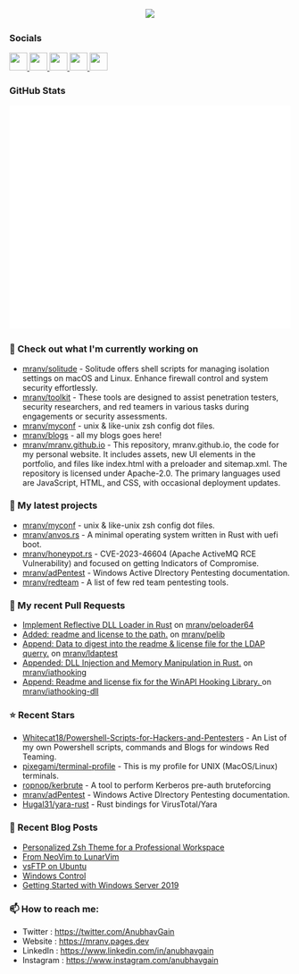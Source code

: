 <p align="center"><img src="https://raw.githubusercontent.com/mranv/mranv/main/anubhavgain.png" /></p>



### Socials

<p align="left"> <a href="https://www.github.com/mranv" target="_blank" rel="noreferrer"> <picture> <source media="(prefers-color-scheme: dark)" srcset="https://raw.githubusercontent.com/danielcranney/readme-generator/main/public/icons/socials/github-dark.svg" /> <source media="(prefers-color-scheme: light)" srcset="https://raw.githubusercontent.com/danielcranney/readme-generator/main/public/icons/socials/github.svg" /> <img src="https://raw.githubusercontent.com/danielcranney/readme-generator/main/public/icons/socials/github.svg" width="32" height="32" /> </picture> </a> <a href="http://www.instagram.com/anubhavgain" target="_blank" rel="noreferrer"> <picture> <source media="(prefers-color-scheme: dark)" srcset="https://raw.githubusercontent.com/danielcranney/readme-generator/main/public/icons/socials/instagram-dark.svg" /> <source media="(prefers-color-scheme: light)" srcset="https://raw.githubusercontent.com/danielcranney/readme-generator/main/public/icons/socials/instagram.svg" /> <img src="https://raw.githubusercontent.com/danielcranney/readme-generator/main/public/icons/socials/instagram.svg" width="32" height="32" /> </picture> </a> <a href="https://www.linkedin.com/in/anubhavgain" target="_blank" rel="noreferrer"> <picture> <source media="(prefers-color-scheme: dark)" srcset="https://raw.githubusercontent.com/danielcranney/readme-generator/main/public/icons/socials/linkedin-dark.svg" /> <source media="(prefers-color-scheme: light)" srcset="https://raw.githubusercontent.com/danielcranney/readme-generator/main/public/icons/socials/linkedin.svg" /> <img src="https://raw.githubusercontent.com/danielcranney/readme-generator/main/public/icons/socials/linkedin.svg" width="32" height="32" /> </picture> </a> <a href="https://mranv.pages.dev/rss.xml" target="_blank" rel="noreferrer"> <picture> <source media="(prefers-color-scheme: dark)" srcset="https://raw.githubusercontent.com/danielcranney/readme-generator/main/public/icons/socials/rss-dark.svg" /> <source media="(prefers-color-scheme: light)" srcset="https://raw.githubusercontent.com/danielcranney/readme-generator/main/public/icons/socials/rss.svg" /> <img src="https://raw.githubusercontent.com/danielcranney/readme-generator/main/public/icons/socials/rss.svg" width="32" height="32" /> </picture> </a> <a href="https://www.x.com/AnubhavGain" target="_blank" rel="noreferrer"> <picture> <source media="(prefers-color-scheme: dark)" srcset="https://raw.githubusercontent.com/danielcranney/readme-generator/main/public/icons/socials/twitter-dark.svg" /> <source media="(prefers-color-scheme: light)" srcset="https://raw.githubusercontent.com/danielcranney/readme-generator/main/public/icons/socials/twitter.svg" /> <img src="https://raw.githubusercontent.com/danielcranney/readme-generator/main/public/icons/socials/twitter.svg" width="32" height="32" /> </picture> </a> </p>

### GitHub Stats

<p align="left"><img src="https://raw.githubusercontent.com/mranv/mranv/main/github-metrics.svg" /></p>

### 👷 Check out what I'm currently working on

- [mranv/solitude](https://github.com/mranv/solitude) - Solitude offers shell scripts for managing isolation settings on macOS and Linux. Enhance firewall control and system security effortlessly.
- [mranv/toolkit](https://github.com/mranv/toolkit) - These tools are designed to assist penetration testers, security researchers, and red teamers in various tasks during engagements or security assessments.
- [mranv/myconf](https://github.com/mranv/myconf) - unix &amp; like-unix zsh config dot files.
- [mranv/blogs](https://github.com/mranv/blogs) - all my blogs goes here!
- [mranv/mranv.github.io](https://github.com/mranv/mranv.github.io) - This repository, mranv.github.io, the code for my personal website. It includes assets, new UI elements in the portfolio, and files like index.html with a preloader and sitemap.xml. The repository is licensed under Apache-2.0. The primary languages used are JavaScript, HTML, and CSS, with occasional deployment updates.
### 🌱 My latest projects

- [mranv/myconf](https://github.com/mranv/myconf) - unix &amp; like-unix zsh config dot files.
- [mranv/anvos.rs](https://github.com/mranv/anvos.rs) - A minimal operating system written in Rust with uefi boot.
- [mranv/honeypot.rs](https://github.com/mranv/honeypot.rs) -  CVE-2023-46604 (Apache ActiveMQ RCE Vulnerability) and focused on getting Indicators of Compromise.
- [mranv/adPentest](https://github.com/mranv/adPentest) - Windows Active DIrectory Pentesting documentation.
- [mranv/redteam](https://github.com/mranv/redteam) - A list of few red team pentesting tools.
### 🔨 My recent Pull Requests

- [Implement Reflective DLL Loader in Rust](https://github.com/mranv/peloader64/pull/1) on [mranv/peloader64](https://github.com/mranv/peloader64)
- [Added: readme and license to the path.](https://github.com/mranv/pelib/pull/1) on [mranv/pelib](https://github.com/mranv/pelib)
- [Append: Data to digest into the readme &amp; license file for the LDAP querry.](https://github.com/mranv/ldaptest/pull/1) on [mranv/ldaptest](https://github.com/mranv/ldaptest)
- [Appended: DLL Injection and Memory Manipulation in Rust.](https://github.com/mranv/iathooking/pull/1) on [mranv/iathooking](https://github.com/mranv/iathooking)
- [Append: Readme and license fix for the WinAPI Hooking Library. ](https://github.com/mranv/iathooking-dll/pull/1) on [mranv/iathooking-dll](https://github.com/mranv/iathooking-dll)
### ⭐ Recent Stars

- [Whitecat18/Powershell-Scripts-for-Hackers-and-Pentesters](https://github.com/Whitecat18/Powershell-Scripts-for-Hackers-and-Pentesters) - An List of my own Powershell scripts, commands and Blogs for windows Red Teaming. 
- [pixegami/terminal-profile](https://github.com/pixegami/terminal-profile) - This is my profile for UNIX (MacOS/Linux) terminals.
- [ropnop/kerbrute](https://github.com/ropnop/kerbrute) - A tool to perform Kerberos pre-auth bruteforcing
- [mranv/adPentest](https://github.com/mranv/adPentest) - Windows Active DIrectory Pentesting documentation.
- [Hugal31/yara-rust](https://github.com/Hugal31/yara-rust) - Rust bindings for VirusTotal/Yara
### 📰 Recent Blog Posts

- [Personalized Zsh Theme for a Professional Workspace](https://mranv.pages.dev/posts/personalized-zsh-theme/)
- [From NeoVim to LunarVim](https://mranv.pages.dev/posts/from-neovim-to-lunarvim/)
- [vsFTP on Ubuntu](https://mranv.pages.dev/posts/vsftp-on-ubuntu/)
- [Windows Control](https://mranv.pages.dev/posts/windows-control/)
- [Getting Started with Windows Server 2019](https://mranv.pages.dev/posts/getting-started-with-windows-server-2019/)
### 📫 How to reach me:
  - Twitter   : <https://twitter.com/AnubhavGain>
  - Website   : <https://mranv.pages.dev>
  - LinkedIn  : <https://www.linkedin.com/in/anubhavgain>
  - Instagram : <https://www.instagram.com/anubhavgain>
